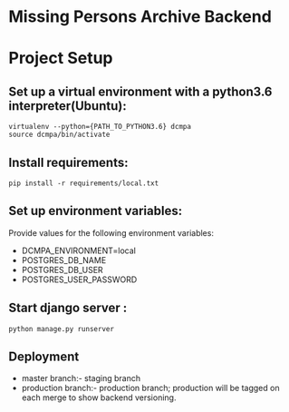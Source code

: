# Missing Persons Archive Backend

# Project Setup 

## Set up a virtual environment with a python3.6 interpreter(Ubuntu):
```
virtualenv --python={PATH_TO_PYTHON3.6} dcmpa
source dcmpa/bin/activate
```

## Install requirements:
```
pip install -r requirements/local.txt
```

## Set up environment variables:
Provide values for the following environment variables:
- DCMPA_ENVIRONMENT=local
- POSTGRES_DB_NAME
- POSTGRES_DB_USER
- POSTGRES_USER_PASSWORD

## Start django server :
```
python manage.py runserver
```

## Deployment
- master branch:- staging branch
- production branch:- production branch; production will be tagged on each merge to show backend versioning.